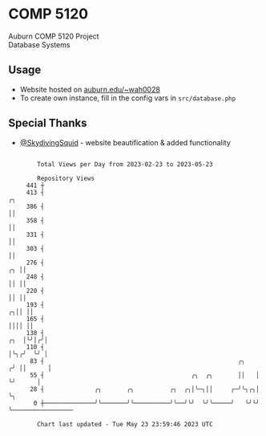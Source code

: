 # COMP 5120
Auburn COMP 5120 Project  
Database Systems

## Usage
- Website hosted on [auburn.edu/~wah0028](https://webhome.auburn.edu/~wah0028/)
- To create own instance, fill in the config vars in `src/database.php`

## Special Thanks
- [@SkydivingSquid](https://github.com/SkydivingSquid) - website beautification & added functionality

```

        Total Views per Day from 2023-02-23 to 2023-05-23

        Repository Views
     441 ┼
     413 ┤                                                                     ╭╮
     386 ┤                                                                     ││
     358 ┤                                                                     ││
     331 ┤                                                                     ││
     303 ┤                                                                     ││
     276 ┤                                                                  ╭╮ ││
     248 ┤                                                                  ││ ││
     220 ┤                                                                  ││ ││
     193 ┤                                                                ╭╮││ ││
     165 ┤                                                                ││││ ││
     138 ┤                                                            ╭╮  │╰╯│╭╯│
     110 ┤                                                            │╰╮╭╯  ╰╯ │
      83 ┤                                                      ╭╮   ╭╯ ││      │
      55 ┤                                         ╭╮  ╭╮       ││   │  ╰╯      │
      28 ┤              ╭╮       ╭╮          ╭╮  ╭╮│╰─╮││     ╭─╯╰╮╭╮│          ╰╮
       0 ┼──────────────╯╰───────╯╰──────────╯╰──╯╰╯  ╰╯╰─────╯   ╰╯╰╯           ╰─────────────────

        Chart last updated - Tue May 23 23:59:46 2023 UTC
        
```
